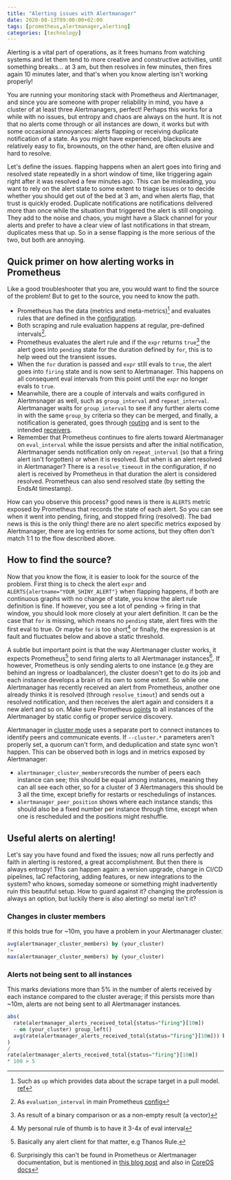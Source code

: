 ```yaml
---
title: "Alerting issues with Alertmanager"
date: 2020-08-13T09:00:00+02:00
tags: [prometheus,alertmanager,alerting]
categories: [technology]
---
```


Alerting is a vital part of operations, as it frees humans from watching systems and let them tend to more creative and constructive activities, until something breaks... at 3 am, but then resolves in few minutes, then fires again 10 minutes later, and that's when you know alerting isn't working properly!

<!--more-->

You are running your monitoring stack with Prometheus and Alertmanager, and since you are someone with proper reliability in mind, you have a cluster of at least three Alertmanagers, perfect! Perhaps this works for a while with no issues, but entropy and chaos are always on the hunt. It is not that no alerts come through or all instances are down, it works but with some occasional annoyances: alerts flapping or receiving duplicate notification of a state. As you might have experienced, blackouts are relatively easy to fix, brownouts, on the other hand, are often elusive and hard to resolve.

Let's define the issues. flapping happens when an alert goes into firing and resolved state repeatedly in a short window of time, like triggering again right after it was resolved a few minutes ago. This can be misleading, you want to rely on the alert state to some extent to triage issues or to decide whether you should get out of the bed at 3 am, and when alerts flap, that trust is quickly eroded. Duplicate notifications are notifications delivered more than once while the situation that triggered the alert is still ongoing. They add to the noise and chaos, you might have a Slack channel for your alerts and prefer to have a clear view of last notifications in that stream, duplicates mess that up. So in a sense flapping is the more serious of the two, but both are annoying.

## Quick primer on how alerting works in Prometheus

Like a good troubleshooter that you are, you would want to find the source of the problem! But to get to the source, you need to know the path.

- Prometheus has the data (metrics and meta-metrics)[^1] and evaluates rules that are defined in the [configuration](https://prometheus.io/docs/prometheus/latest/configuration/alerting_rules/).
- Both scraping and rule evaluation happens at regular, pre-defined intervals[^2].
- Prometheus evaluates the alert rule and if the `expr` returns `true`[^3] the alert goes into `pending` state for the duration defined by `for`, this is to help weed out the transient issues.
- When the `for` duration is passed and `expr` still evals to `true`, the alert goes into `firing` state and is now sent to Alertmanager. This happens on all consequent eval intervals from this point until the `expr` no longer evals to `true`.
- Meanwhile, there are a couple of intervals and waits configured in Alertmsnager as well, such as `group_interval` and `repeat_interval`. Alertmanager waits for `group_interval` to see if any further alerts come in with the same `group_by` criteria so they can be merged, and finally, a notification is generated, goes through [routing](https://prometheus.io/docs/alerting/latest/configuration/#route) and is sent to the intended [receivers](https://prometheus.io/docs/alerting/latest/configuration/#receiver).
- Remember that Prometheus continues to fire alerts toward Alertmanager on `eval_interval` while the issue persists and after the initial notification, Alertmanager sends notification only on `repeat_interval` (so that a firing alert isn't forgotten) or when it is resolved. But when is an alert resolved in Alertmanager? There is a `resolve_timeout` in the configuration, if no alert is received by Prometheus in that duration the alert is considered resolved. Prometheus can also send resolved state (by setting the EndsAt timestamp).

How can you observe this process? good news is there is `ALERTS` metric exposed by Prometheus that records the state of each alert. So you can see when it went into pending, firing, and stopped firing (resolved). The bad news is this is the only thing! there are no alert specific metrics exposed by Alertmanager, there are log entries for some actions, but they often don't match 1:1 to the flow described above.

## How to find the source?

Now that you know the flow, it is easier to look for the source of the problem. First thing is to check the alert `expr` and `ALERTS{alertname="YOUR_SHINY_ALERT"}` when flapping happens, if both are continuous graphs with no change of state, you know the alert rule definition is fine. If however, you see a lot of pending -&gt; firing in that window, you should look more closely at your alert definition. It can be the case that `for` is missing, which means no `pending` state, alert fires with the first eval to true. Or maybe `for` is too short[^4] or finally, the expression is at fault and fluctuates below and above a static threshold.

A subtle but important point is that the way Alertmanager cluster works, it expects Prometheus[^5] to send firing alerts to all Alertmanager instances[^6]. If however, Prometheus is only sending alerts to one instance (e.g they are behind an ingress or loadbalancer), the cluster doesn't get to do its job and each instance develops a brain of its own to some extent. So while one Alertmanager has recently received an alert from Prometheus, another one already thinks it is resolved (through `resolve_timout`) and sends out a resolved notification, and then receives the alert again and considers it a new alert and so on. Make sure Prometheus [points](https://prometheus.io/docs/prometheus/latest/configuration/configuration/#alertmanager_config) to all instances of the Alertmanager by static config or proper service discovery.

Alertmanager in [cluster mode](https://github.com/prometheus/alertmanager#high-availability) uses a separate port to connect instances to identify peers and communicate events. If `--cluster.*` parameters aren't properly set, a quorum can't form, and deduplication and state sync won't happen. This can be observed both in logs and in metrics exposed by Alertmanager:

- `alertmanager_cluster_members`records the number of peers each instance can see; this should be equal among instances, meaning they can all see each other, so for a cluster of 3 Alertmanagers this should be 3 all the time, except briefly for restarts or reschedulings of instances.
- `alertmanager_peer_position` shows where each instance stands; this should also be a fixed number per instance through time, except when one is rescheduled and the positions might reshuffle.

## Useful alerts on alerting!

Let's say you have found and fixed the issues; now all runs perfectly and faith in alerting is restored, a great accomplishment. But then there is always entropy! This can happen again: a version upgrade, change in CI/CD pipelines, IaC refactoring, adding features, or new integrations to the system? who knows, someday someone or something might inadvertently ruin this beautiful setup. How to guard against it? changing the profession is always an option, but luckily there is also alerting! so meta! isn't it?

### Changes in cluster members

If this holds true for \~10m, you have a problem in your Alertmanager cluster.

```SQL
avg(alertmanager_cluster_members) by (your_cluster)
!=
max(alertmanager_cluster_members) by (your_cluster)
```

### Alerts not being sent to all instances

This marks deviations more than 5% in the number of alerts received by each instance compared to the cluster average; if this persists more than \~10m, alerts are not being sent to all Alertmanager instances.

```SQL
abs(
  rate(alertmanager_alerts_received_total{status="firing"}[10m])
  - on (your_cluster) group_left()
  avg(rate(alertmanager_alerts_received_total{status="firing"}[10m])) by (your_cluster)
)
/
rate(alertmanager_alerts_received_total{status="firing"}[10m])
* 100 > 5
```

[^1]: Such as `up` which provides data about the scrape target in a pull model. [ref](https://prometheus.io/docs/concepts/jobs_instances/#automatically-generated-labels-and-time-series)
[^2]: As `evaluation_interval` in main Prometheus [config](https://prometheus.io/docs/prometheus/latest/configuration/configuration/#configuration-file)
[^3]: As result of a binary comparison or as a non-empty result (a vector)
[^4]: My personal rule of thumb is to have it 3-4x of eval interval
[^5]: Basically any alert client for that matter, e.g Thanos Rule.
[^6]: Surprisingly this can't be found in Prometheus or Alertmanager documentation, but is mentioned in [this blog post](https://www.robustperception.io/high-availability-prometheus-alerting-and-notification) and also in [CoreOS docs](https://coreos.com/operators/prometheus/docs/latest/high-availability.html#alertmanager)

